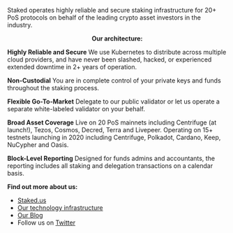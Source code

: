 Staked operates highly reliable and secure staking infrastructure for 20+ PoS protocols on behalf of the leading crypto asset investors in the industry.

**<div align="center">Our architecture:</div>**

**Highly Reliable and Secure**
We use Kubernetes to distribute across multiple cloud providers, and have never been slashed, hacked, or experienced extended downtime in 2+ years of operation.

**Non-Custodial**
You are in complete control of your private keys and funds throughout the staking process.

**Flexible Go-To-Market**
Delegate to our public validator or let us operate a separate white-labeled validator on your behalf.

**Broad Asset Coverage**
Live on 20 PoS mainnets including Centrifuge (at launch!), Tezos, Cosmos, Decred, Terra and Livepeer. Operating on 15+ testnets launching in 2020 including Centrifuge, Polkadot, Cardano, Keep, NuCypher and Oasis.

**Block-Level Reporting**
Designed for funds admins and accountants, the reporting includes all staking and delegation transactions on a calendar basis.

**Find out more about us:**
* [Staked.us](https://staked.us/)
* [Our technology infrastructure](https://staked.us/technology/)
* [Our Blog](https://blog.staked.us/blog)
* Follow us on [Twitter](https://twitter.com/staked_us)
